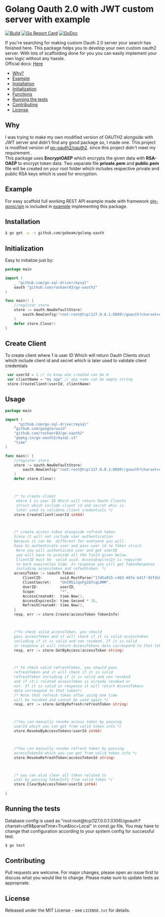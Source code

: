 # Golang Oauth 2.0  with JWT custom server with example
[![Build][Build-Status-Image]][Build-Status-Url] [![Go Report Card](https://goreportcard.com/badge/github.com/gobeam/goOauth2?branch=master)](https://goreportcard.com/report/github.com/gobeam/goOauth2) [![GoDoc][godoc-image]][godoc-url]

If you're searching for making custom Oauth 2.0 server your search has finished here. This package helps you to develop your own custom oauth2 server. With lots of scaffolding done for you you can easily implement your own logic without any hassle.
<br>
Official docs: [Here](https://godoc.org/github.com/gobeam/goOauth2)

* [Why?](#why)
* [Example](#example)
* [Installation](#installation)
* [Initialization](#initialization)
* [Functions](#functions)
* [Running the tests](#running-the-tests)
* [Contributing](#contributing)
* [License](#license)


## Why
I was trying to make my own modified version of OAUTH2 alongside with JWT server and didn't find any good package so, I made one.  This project is modified version of [go-oauth2/oauth2](https://github.com/go-oauth2/oauth2). since this project didn't meet my requirement .
<br>
This package uses <b>EncryptOAEP</b> which encrypts the given data with <b>RSA-OAEP</b> to encrypt token data. Two separate file <b>private.pem</b> and <b>public.pem</b> file will be created on your root folder which includes respective private and public RSA keys which is used for encryption.
<br>


## Example
For easy scaffold full working REST API example made with framework [gin-gonic/gin](https://github.com/gin-gonic/gin) is included in  [example](https://github.com/gobeam/golang-oauth/tree/master/example) implementing this package.


## Installation

``` bash
$ go get -u -v github.com/gobeam/golang-oauth
```


## Initialization

Easy to initialize just by:

``` go
package main

import (
	_ "github.com/go-sql-driver/mysql"
	oauth "github.com/roshanr83/go-oauth2"
)

func main() {
	//register store
	store := oauth.NewDefaultStore(
		oauth.NewConfig("root:root@tcp(127.0.0.1:8889)/goauth?charset=utf8&parseTime=True&loc=Local"),
	)
	defer store.Close()
}

```


## Create Client

To create client where 1 is user ID Which will return Oauth Clients struct which include client id and secret which is later used to validate client credentials
	 
```go
 var userId = 1 // to know who created can be 0
 var clientName = "my app" // app name can be empty string
 store.CreateClient(userId, clientName)

```



## Usage

``` go
package main

import (
	_ "github.com/go-sql-driver/mysql"
	"github.com/google/uuid"
	"github.com/roshanr83/go-oauth2"
	"gopkg.in/go-oauth2/mysql.v3"
	"time"
)

func main() {
	//register store
	store := oauth.NewDefaultStore(
		oauth.NewConfig("root:root@tcp(127.0.0.1:8889)/goauth?charset=utf8&parseTime=True&loc=Local"),
	)
	defer store.Close()



	/* to create client
	 where 1 is user ID Which will return Oauth Clients
	 struct which include client id and secret whic is
	 later used to validate client credentials */
	store.CreateClient(userId int64)



	/* create access token alongside refresh token
	Since it will not include user authentication
	because it can be  different for everyone you will
	have to authenticate user and pass user id to Token struct.
	 Here you will authenticate user and get userID
	 you will have to provide all the field given below.
	 ClientID must be  valid uuid. AccessExpiresIn is required
	 to mark expiration time. In response you will get TokenResponse
	 including accesstoken and refeshtoken. */
	accessToken := &oauth.Token{
		ClientID:        uuid.MustParse("17d5a915-c403-487e-b41f-92fd1074bd30"),
		ClientSecret:    "UnCMSiJqxFg1O7cqL0MM",
		UserID:          userID,
		Scope:           "*",
		AccessCreateAt:  time.Now(),
		AccessExpiresIn: time.Second * 15,
		RefreshCreateAt: time.Now(),
	}
	resp, err := store.Create(accessToken TokenInfo)



	/*To check valid accessToken, you should
	pass accessToken and it will check if it is valid accesstoken
	including if it is valid and non revoked. If it is valid
	in response it will return AccessTokens data correspond to that token */
	resp, err := store.GetByAccess(accessToken string)



	/* To check valid refreshToken, you should pass
	refreshToken and it will check if it is valid
	refreshToken including if it is valid and non revoked
	and if it;s related accessToken is already revoked or
	not. If it is valid in response it will return AccessTokens
	data correspond to that token*/
	/* Note that refresh token after using one time
	will be revoked and cannot be used again */
	resp, err := store.GetByRefresh(refreshToken string)



	/*You can manually revoke access token by passing
	userId which you can get from valid token info */
	store.RevokeByAccessTokens(userId int64)



	/*You can manually revoke refresh token by passing
	accessTokenId which you can get from valid token info */
	store.RevokeRefreshToken(accessTokenId string)



	/* you can also clear all token related to
	user by passing TokenInfo from valid token */
	store.ClearByAccessToken(userId int64)
	
}


```


## Running the tests

Database config is used as "root:root@tcp(127.0.0.1:3306)/goauth?charset=utf8&parseTime=True&loc=Local" in const.go file, You may have to change that configuration according to your system config for successful test.

``` bash
$ go test
```


## Contributing

Pull requests are welcome. For major changes, please open an issue first to discuss what you would like to change.
Please make sure to update tests as appropriate.


## License

Released under the MIT License - see `LICENSE.txt` for details.


[Build-Status-Url]: https://travis-ci.org/gobeam/goOauth2
[Build-Status-Image]: https://travis-ci.org/gobeam/goOauth2.svg?branch=master
[godoc-url]: https://pkg.go.dev/github.com/gobeam/goOauth2?tab=doc
[godoc-image]: https://godoc.org/github.com/gobeam/goOauth2?status.svg
